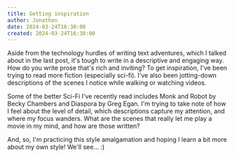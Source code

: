 ```yaml
---
title: Getting inspiration
author: Jonathon
date: 2024-03-24T16:30:00
created: 2024-03-24T16:30:00
---
```


Aside from the technology hurdles of writing text adventures, which I talked about in the last post, it's tough to write in a descriptive and engaging way.
How do you write prose that's rich and inviting?
To get inspiration, I've been trying to read more fiction (especially sci-fi). I've also been jotting-down descriptions of the scenes I notice while walking or watching videos.

Some of the better Sci-Fi I've recently read includes Monk and Robot by Becky Chambers and Diaspora by Greg Egan.
I'm trying to take note of how I feel about the level of detail, which descriptions capture my attention, and where my focus wanders.
What are the scenes that really let me play a movie in my mind, and how are those written?

And, so, I'm practicing this style amalgamation and hoping I learn a bit more about my own style!
We'll see... :)
